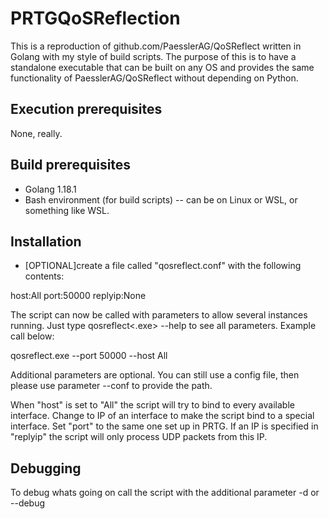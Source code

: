# PRTGQoSReflection
This is a reproduction of github.com/PaesslerAG/QoSReflect written in Golang with my style of build scripts.  The purpose of this is to have a standalone executable
that can be built on any OS and provides the same functionality of PaesslerAG/QoSReflect without depending on Python.

## Execution prerequisites
None, really.  

## Build prerequisites
* Golang 1.18.1
* Bash environment (for build scripts) -- can be on Linux or WSL, or something like WSL.

## Installation
* [OPTIONAL]create a file called "qosreflect.conf" with the following contents:

host:All
port:50000
replyip:None

The script can now be called with parameters to allow several instances running. Just type qosreflect<.exe> --help to see all parameters. Example call below:

qosreflect.exe --port 50000 --host All

Additional parameters are optional. You can still use a config file, then please use parameter --conf to provide the path.

When "host" is set to "All" the script will try to bind to every available interface. Change to IP of an interface to make the script bind to a special interface.
Set "port" to the same one set up in PRTG.
If an IP is specified in "replyip" the script will only process UDP packets from this IP.

## Debugging
To debug whats going on call the script with the additional parameter -d or --debug
